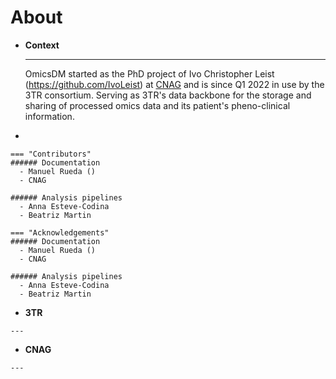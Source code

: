 # About

<div class="grid cards" markdown>

  - __Context__

    ---

    OmicsDM started as the PhD project of Ivo Christopher Leist (https://github.com/IvoLeist)
    at [CNAG](https://www.cnag.eu) and is since Q1 2022 in use by the 3TR consortium.
    Serving as 3TR's data backbone for the storage and sharing of processed omics data 
    and its patient's pheno-clinical information.

  -  
    
    === "Contributors"
    ###### Documentation
      - Manuel Rueda ()
      - CNAG
    
    ###### Analysis pipelines
      - Anna Esteve-Codina
      - Beatriz Martin

    === "Acknowledgements"
    ###### Documentation
      - Manuel Rueda ()
      - CNAG
    
    ###### Analysis pipelines
      - Anna Esteve-Codina
      - Beatriz Martin

   - __3TR__

    ---

   
  -  __CNAG__

    ---

</div>